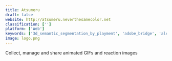 ```yaml
---
title: Atsumeru
draft: false 
website: http://atsumeru.neverthesamecolor.net
classification: ['']
platform: ['Web']
keywords: ['3d_semantic_segmentation_by_playment', 'adobe_bridge', 'alchemy_by_fritz', 'apify', 'apple_core_ml', 'diggernaut', 'eagle', 'keep_it', 'lightgallery', 'pagedash', 'pega_platform', 'pixave', 'references.design', 'scrapy', 'squash_2_for_mac', 'uploader_window']
image: logo.png
---
```

Collect, manage and share animated GIFs and reaction images
